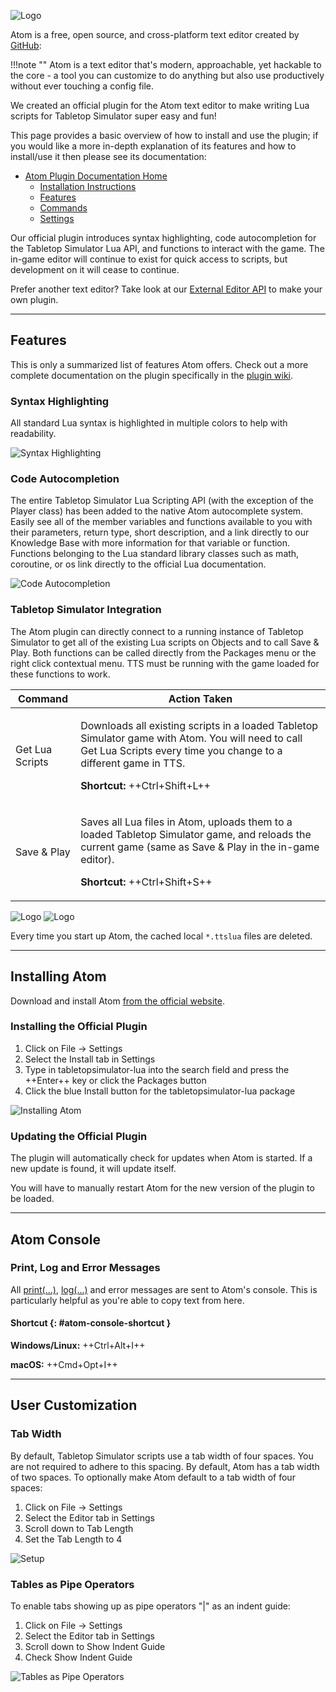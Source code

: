 
![Logo](img/atom/logo.png)

Atom is a free, open source, and cross-platform text editor created by [GitHub](http://www.github.com/):

!!!note ""
	Atom is a text editor that's modern, approachable, yet hackable to the core - a tool you can customize to do anything but also use productively without ever touching a config file.

We created an official plugin for the Atom text editor to make writing Lua scripts for Tabletop Simulator super easy and fun!

This page provides a basic overview of how to install and use the plugin; if you would like a more in-depth explanation of its features and how to install/use it then please see its documentation:

* [Atom Plugin Documentation Home](https://github.com/Berserk-Games/atom-tabletopsimulator-lua/wiki)
	* [Installation Instructions](https://github.com/Berserk-Games/atom-tabletopsimulator-lua/wiki/Installation)
	* [Features](https://github.com/Berserk-Games/atom-tabletopsimulator-lua/wiki/Features)
	* [Commands](https://github.com/Berserk-Games/atom-tabletopsimulator-lua/wiki/Commands)
	* [Settings](https://github.com/Berserk-Games/atom-tabletopsimulator-lua/wiki/Settings)

Our official plugin introduces syntax highlighting, code autocompletion for the Tabletop Simulator Lua API, and functions to interact with the game. The in-game editor will continue to exist for quick access to scripts, but development on it will cease to continue.

Prefer another text editor? Take look at our [External Editor API](https://api.tabletopsimulator.com/externaleditorapi/) to make your own plugin.

---

## Features

This is only a summarized list of features Atom offers. Check out a more complete documentation on the plugin specifically in the [plugin wiki](https://github.com/Knils/atom-tabletopsimulator-lua/wiki).

### Syntax Highlighting
All standard Lua syntax is highlighted in multiple colors to help with readability.

![Syntax Highlighting](img/atom/syntax.png)

### Code Autocompletion
The entire Tabletop Simulator Lua Scripting API (with the exception of the Player class) has been added to the native Atom autocomplete system. Easily see all of the member variables and functions available to you with their parameters, return type, short description, and a link directly to our Knowledge Base with more information for that variable or function. Functions belonging to the Lua standard library classes such as math, coroutine, or os link directly to the official Lua documentation.

![Code Autocompletion](img/atom/autocomplete.png)

### Tabletop Simulator Integration
The Atom plugin can directly connect to a running instance of Tabletop Simulator to get all of the existing Lua scripts on Objects and to call Save & Play. Both functions can be called directly from the Packages menu or the right click contextual menu. TTS must be running with the game loaded for these functions to work.

Command | Action Taken
--------|--------
Get Lua Scripts | <p>Downloads all existing scripts in a loaded Tabletop Simulator game with Atom. You will need to call Get Lua Scripts every time you change to a different game in TTS.</p><p>**Shortcut:** ++Ctrl+Shift+L++</p>
Save & Play | <p>Saves all Lua files in Atom, uploads them to a loaded Tabletop Simulator game, and reloads the current game (same as Save & Play in the in-game editor).</p><p>**Shortcut:** ++Ctrl+Shift+S++</p>

![Logo](img/atom/sap1.png)
![Logo](img/atom/sap2.png)

Every time you start up Atom, the cached local `*.ttslua` files are deleted.

---

## Installing Atom
Download and install Atom [from the official website](https://atom.io/).

### Installing the Official Plugin
1. Click on File -> Settings
2. Select the Install tab in Settings
3. Type in tabletopsimulator-lua into the search field and press the ++Enter++ key or click the Packages button
4. Click the blue Install button for the tabletopsimulator-lua package

![Installing Atom](img/atom/install.png)

### Updating the Official Plugin

The plugin will automatically check for updates when Atom is started. If a new update is found, it will update itself.

You will have to manually restart Atom for the new version of the plugin to be loaded.

---

## Atom Console

### Print, Log and Error Messages

All [print(...)](base.md#print), [log(...)](base.md#log) and error messages are sent to Atom's console. This is
particularly helpful as you're able to copy text from here. 

#### Shortcut {: #atom-console-shortcut }

**Windows/Linux:** ++Ctrl+Alt+I++

**macOS:** ++Cmd+Opt+I++

---

## User Customization

### Tab Width
By default, Tabletop Simulator scripts use a tab width of four spaces. You are not required to adhere to this spacing. By default, Atom has a tab width of two spaces. To optionally make Atom default to a tab width of four spaces:

1. Click on File -> Settings
2. Select the Editor tab in Settings
3. Scroll down to Tab Length
4. Set the Tab Length to 4

![Setup](img/atom/setup.PNG)

### Tables as Pipe Operators
To enable tabs showing up as pipe operators "|" as an indent guide:

1. Click on File -> Settings
2. Select the Editor tab in Settings
3. Scroll down to Show Indent Guide
4. Check Show Indent Guide

![Tables as Pipe Operators](img/atom/pipes.PNG)

